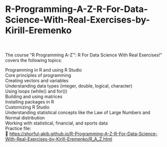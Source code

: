 # R-Programming-A-Z-R-For-Data-Science-With-Real-Exercises-by-Kirill-Eremenko
<br>
<br>
The course "R Programming A-Z™: R For Data Science With Real Exercises!" covers the following topics:<br>

Programming in R and using R Studio<br>
Core principles of programming<br>
Creating vectors and variables<br>
Understanding data types (integer, double, logical, character)<br>
Using loops (while() and for())<br>
Building and using matrices<br>
Installing packages in R<br>
Customizing R Studio<br>
Understanding statistical concepts like the Law of Large Numbers and Normal distribution<br>
Working with statistical, financial, and sports data<br>
Practice file: <br>
🔗 https://shorful-akib.github.io/R-Programming-A-Z-R-For-Data-Science-With-Real-Exercises-by-Kirill-Eremenko/R_A_Z.html 
